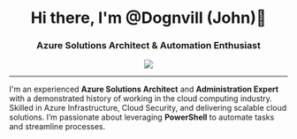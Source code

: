<h1 align="center">Hi there, I'm @Dognvill (John)👋</h1>
<h3 align="center">Azure Solutions Architect & Automation Enthusiast</h3>

<p align="center">
  <a href="https://www.linkedin.com/in/john-bignold">
    <img src="https://img.shields.io/badge/LinkedIn-John Bignold-blue?style=flat&logo=linkedin">
  </a>
</p>

---

I'm an experienced **Azure Solutions Architect** and **Administration Expert** with a demonstrated history of working in the cloud computing industry. Skilled in Azure Infrastructure, Cloud Security, and delivering scalable cloud solutions. I’m passionate about leveraging **PowerShell** to automate tasks and streamline processes.
